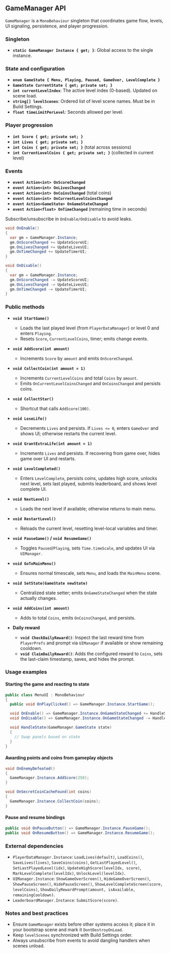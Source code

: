 ## GameManager API

`GameManager` is a `MonoBehaviour` singleton that coordinates game flow, levels, UI signaling, persistence, and player progression.

### Singleton
- **`static GameManager Instance { get; }`**: Global access to the single instance.

### State and configuration
- **`enum GameState { Menu, Playing, Paused, GameOver, LevelComplete }`**
- **`GameState CurrentState { get; private set; }`**
- **`int currentLevelIndex`**: The active level index (0-based). Updated on scene load.
- **`string[] levelScenes`**: Ordered list of level scene names. Must be in Build Settings.
- **`float timeLimitPerLevel`**: Seconds allowed per level.

### Player progression
- **`int Score { get; private set; }`**
- **`int Lives { get; private set; }`**
- **`int Coins { get; private set; }`** (total across sessions)
- **`int CurrentLevelCoins { get; private set; }`** (collected in current level)

### Events
- **`event Action<int> OnScoreChanged`**
- **`event Action<int> OnLivesChanged`**
- **`event Action<int> OnCoinsChanged`** (total coins)
- **`event Action<int> OnCurrentLevelCoinsChanged`**
- **`event Action<GameState> OnGameStateChanged`**
- **`event Action<float> OnTimeChanged`** (remaining time in seconds)

Subscribe/unsubscribe in `OnEnable/OnDisable` to avoid leaks.

```csharp
void OnEnable()
{
  var gm = GameManager.Instance;
  gm.OnScoreChanged += UpdateScoreUI;
  gm.OnLivesChanged += UpdateLivesUI;
  gm.OnTimeChanged += UpdateTimerUI;
}

void OnDisable()
{
  var gm = GameManager.Instance;
  gm.OnScoreChanged -= UpdateScoreUI;
  gm.OnLivesChanged -= UpdateLivesUI;
  gm.OnTimeChanged -= UpdateTimerUI;
}
```

### Public methods

- **`void StartGame()`**
  - Loads the last played level (from `PlayerDataManager`) or level 0 and enters `Playing`.
  - Resets `Score`, `CurrentLevelCoins`, timer; emits change events.

- **`void AddScore(int amount)`**
  - Increments `Score` by `amount` and emits `OnScoreChanged`.

- **`void CollectCoin(int amount = 1)`**
  - Increments `CurrentLevelCoins` and total `Coins` by `amount`.
  - Emits `OnCurrentLevelCoinsChanged` and `OnCoinsChanged` and persists coins.

- **`void CollectStar()`**
  - Shortcut that calls `AddScore(100)`.

- **`void LoseLife()`**
  - Decrements `Lives` and persists. If `Lives <= 0`, enters `GameOver` and shows UI; otherwise restarts the current level.

- **`void GrantExtraLife(int amount = 1)`**
  - Increments `Lives` and persists. If recovering from game over, hides game over UI and restarts.

- **`void LevelCompleted()`**
  - Enters `LevelComplete`, persists coins, updates high score, unlocks next level, sets last played, submits leaderboard, and shows level complete UI.

- **`void NextLevel()`**
  - Loads the next level if available; otherwise returns to main menu.

- **`void RestartLevel()`**
  - Reloads the current level, resetting level-local variables and timer.

- **`void PauseGame()` / `void ResumeGame()`**
  - Toggles `Paused`/`Playing`, sets `Time.timeScale`, and updates UI via `UIManager`.

- **`void GoToMainMenu()`**
  - Ensures normal timescale, sets `Menu`, and loads the `MainMenu` scene.

- **`void SetState(GameState newState)`**
  - Centralized state setter; emits `OnGameStateChanged` when the state actually changes.

- **`void AddCoins(int amount)`**
  - Adds to total `Coins`, emits `OnCoinsChanged`, and persists.

- **Daily reward**
  - **`void CheckDailyReward()`**: Inspect the last reward time from `PlayerPrefs` and prompt via `UIManager` if available or show remaining cooldown.
  - **`void ClaimDailyReward()`**: Adds the configured reward to `Coins`, sets the last-claim timestamp, saves, and hides the prompt.

### Usage examples

#### Starting the game and reacting to state
```csharp
public class MenuUI : MonoBehaviour
{
  public void OnPlayClicked() => GameManager.Instance.StartGame();

  void OnEnable() => GameManager.Instance.OnGameStateChanged += HandleState;
  void OnDisable() => GameManager.Instance.OnGameStateChanged -= HandleState;

  void HandleState(GameManager.GameState state)
  {
    // Swap panels based on state
  }
}
```

#### Awarding points and coins from gameplay objects
```csharp
void OnEnemyDefeated()
{
  GameManager.Instance.AddScore(250);
}

void OnSecretCoinCacheFound(int coins)
{
  GameManager.Instance.CollectCoin(coins);
}
```

#### Pause and resume bindings
```csharp
public void OnPauseButton() => GameManager.Instance.PauseGame();
public void OnResumeButton() => GameManager.Instance.ResumeGame();
```

### External dependencies
- `PlayerDataManager.Instance`: `LoadLives(default)`, `LoadCoins()`, `SaveLives(lives)`, `SaveCoins(coins)`, `GetLastPlayedLevel()`, `SetLastPlayedLevel(idx)`, `UpdateHighScore(levelIdx, score)`, `MarkLevelComplete(levelIdx)`, `UnlockLevel(levelIdx)`.
- `UIManager.Instance`: `ShowGameOverScreen()`, `HideGameOverScreen()`, `ShowPauseScreen()`, `HidePauseScreen()`, `ShowLevelCompleteScreen(score, levelCoins)`, `ShowDailyRewardPrompt(amount, isAvailable, remainingCooldown)`.
- `LeaderboardManager.Instance`: `SubmitScore(score)`.

### Notes and best practices
- Ensure `GameManager` exists before other systems access it; place it in your bootstrap scene and mark it `DontDestroyOnLoad`.
- Keep `levelScenes` synchronized with Build Settings order.
- Always unsubscribe from events to avoid dangling handlers when scenes unload.